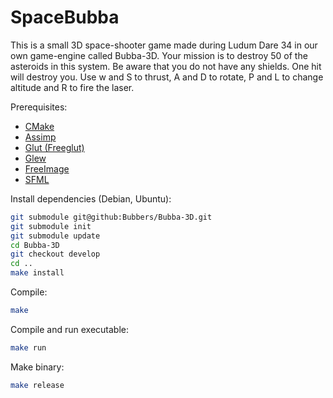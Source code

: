SpaceBubba
=========================

This is a small 3D space-shooter game made during Ludum Dare 34 in our own game-engine called Bubba-3D. Your mission is to destroy 50 of the asteroids in this system. Be aware that you do not have any shields. One hit will destroy you. Use w and S to thrust, A and D to rotate, P and L to change altitude and R to fire the laser.

Prerequisites:
* <a href="http://www.cmake.org/">CMake</a>
* <a href="http://assimp.sourceforge.net/">Assimp</a>
* <a href="http://freeglut.sourceforge.net/">Glut (Freeglut)</a>
* <a href="http://glew.sourceforge.net/">Glew</a>
* <a href="http://freeimage.sourceforge.net/">FreeImage</a><br />
* <a href="http://www.sfml-dev.org/index.php">SFML</a><br />

Install dependencies (Debian, Ubuntu):
```bash
git submodule git@github:Bubbers/Bubba-3D.git
git submodule init
git submodule update
cd Bubba-3D
git checkout develop
cd ..
make install
```

Compile:
```bash
make
```

Compile and run executable:
```bash
make run
```

Make binary:
```bash
make release
```



